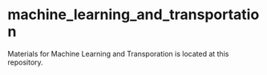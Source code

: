 # machine_learning_and_transportation

Materials for Machine Learning and Transporation is located at this repository.
